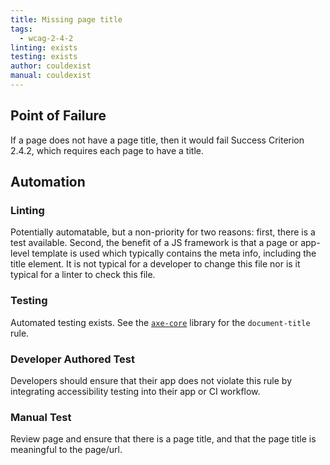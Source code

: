 ```yaml
---
title: Missing page title
tags:
  - wcag-2-4-2
linting: exists
testing: exists
author: couldexist
manual: couldexist
---
```


## Point of Failure

If a page does not have a page title, then it would fail Success Criterion 2.4.2, which requires each page to have a title.

## Automation

### Linting

Potentially automatable, but a non-priority for two reasons: first, there is a test available. Second, the benefit of a JS framework is that a page or app-level template is used which typically contains the meta info, including the title element. It is not typical for a developer to change this file nor is it typical for a linter to check this file.

### Testing

Automated testing exists. See the [`axe-core`](https://github.com/dequelabs/axe-core) library for the `document-title` rule.

### Developer Authored Test

Developers should ensure that their app does not violate this rule by integrating accessibility testing into their app or CI workflow.

### Manual Test

Review page and ensure that there is a page title, and that the page title is meaningful to the page/url.

